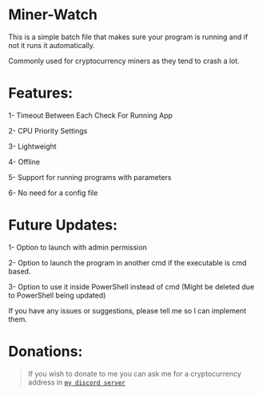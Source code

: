 # Miner-Watch
This is a simple batch file that makes sure your program is running and if not it runs it automatically. 

Commonly used for cryptocurrency miners as they tend to crash a lot.



# Features:

1- Timeout Between Each Check For Running App

2- CPU Priority Settings

3- Lightweight

4- Offline

5- Support for running programs with parameters

6- No need for a config file






# Future Updates:

1- Option to launch with admin permission

2- Option to launch the program in another cmd if the executable is cmd based.

3- Option to use it inside PowerShell instead of cmd (Might be deleted due to PowerShell being updated)


If you have any issues or suggestions, please tell me so I can implement them.

# Donations:

> If you wish to donate to me you can ask me for a cryptocurrency address in [`my discord server`](https://discord.gg/GAjZTYd94M)
